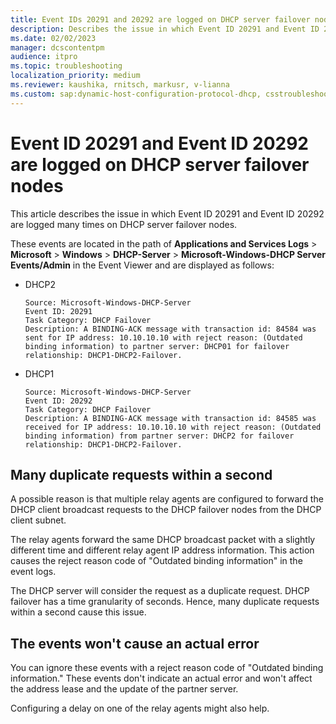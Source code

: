 ```yaml
---
title: Event IDs 20291 and 20292 are logged on DHCP server failover nodes
description: Describes the issue in which Event ID 20291 and Event ID 20292 are logged many times on DHCP server failover nodes.
ms.date: 02/02/2023
manager: dcscontentpm
audience: itpro
ms.topic: troubleshooting
localization_priority: medium
ms.reviewer: kaushika, rnitsch, markusr, v-lianna
ms.custom: sap:dynamic-host-configuration-protocol-dhcp, csstroubleshoot
---
```

# Event ID 20291 and Event ID 20292 are logged on DHCP server failover nodes

This article describes the issue in which Event ID 20291 and Event ID 20292 are logged many times on DHCP server failover nodes.

These events are located in the path of **Applications and Services Logs** > **Microsoft** > **Windows** > **DHCP-Server** > **Microsoft-Windows-DHCP Server Events/Admin** in the Event Viewer and are displayed as follows:

- DHCP2

    ```output
    Source: Microsoft-Windows-DHCP-Server 
    Event ID: 20291
    Task Category: DHCP Failover
    Description: A BINDING-ACK message with transaction id: 84584 was sent for IP address: 10.10.10.10 with reject reason: (Outdated binding information) to partner server: DHCP01 for failover relationship: DHCP1-DHCP2-Failover.
    ```

- DHCP1

    ```output
    Source: Microsoft-Windows-DHCP-Server 
    Event ID: 20292
    Task Category: DHCP Failover
    Description: A BINDING-ACK message with transaction id: 84585 was received for IP address: 10.10.10.10 with reject reason: (Outdated binding information) from partner server: DHCP2 for failover relationship: DHCP1-DHCP2-Failover. 
    ```

## Many duplicate requests within a second

A possible reason is that multiple relay agents are configured to forward the DHCP client broadcast requests to the DHCP failover nodes from the DHCP client subnet.

The relay agents forward the same DHCP broadcast packet with a slightly different time and different relay agent IP address information. This action causes the reject reason code of "Outdated binding information" in the event logs.

The DHCP server will consider the request as a duplicate request. DHCP failover has a time granularity of seconds. Hence, many duplicate requests within a second cause this issue.

## The events won't cause an actual error

You can ignore these events with a reject reason code of "Outdated binding information." These events don't indicate an actual error and won't affect the address lease and the update of the partner server.

Configuring a delay on one of the relay agents might also help.
